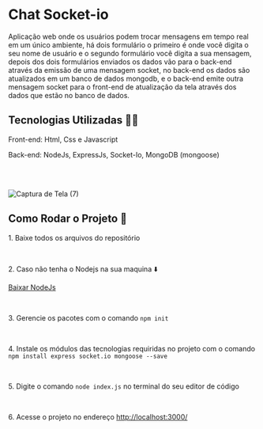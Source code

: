 <h1>Chat Socket-io</h1>

<p>Aplicação web onde os usuários podem trocar mensagens em tempo real em um único ambiente, há dois formulário o primeiro é onde você digita o seu nome de usuário e o segundo formulário você digita a sua mensagem, depois dos dois formulários enviados os dados vão para o back-end através da emissão de uma mensagem socket, no back-end os dados são atualizados em um banco de dados mongodb, e o back-end emite outra mensagem socket para o front-end de atualização da tela através dos dados que estão no banco de dados.</p>

<h2>Tecnologias Utilizadas 👨‍💻</h2>

<p>Front-end: Html, Css e Javascript</p>

<p>Back-end: NodeJs, ExpressJs, Socket-Io, MongoDB (mongoose)</p>

<br>

<br>

![Captura de Tela (7)](https://github.com/user-attachments/assets/6f938067-d0ec-4794-bf1b-5f00a483e55e)


<h2>Como Rodar o Projeto 🚀</h2>
<p>1. Baixe todos os arquivos do repositório</p>
<br>
<p>2. Caso não tenha o Nodejs na sua maquina ⬇️</p>
<p><a href="https://nodejs.org/pt">Baixar NodeJs</a></p>
<br>
<p>3. Gerencie os pacotes com o comando <code>npm init</code></p>
<br>
<p>4. Instale os módulos das tecnologias requiridas no projeto com o comando <code>npm install express socket.io mongoose --save</code></p>
<br>
<p>5. Digite o comando <code>node index.js</code> no terminal do seu editor de código</p>
<br>
<p>6. Acesse o projeto no endereço <a href="http://localhost:3000/">http://localhost:3000/</a></p>

